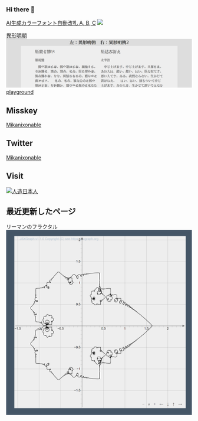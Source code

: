 ### Hi there 👋
[AI生成カラーフォント自動改札 A, B, C](https://github.com/Mikanixonable/IgyouMincho/tree/main/ttf/color)
![](1.gif)

[異形明朝](https://github.com/Mikanixonable/IgyouMincho/tree/main/ttf/IgyouMincho)
![](2.png)
[playground](https://mikanixonable.github.io/18)
## Misskey
[Mikanixonable](https://misskey.io/@Mikanixonable)

## Twitter
[Mikanixonable](https://twitter.com/Mikanixonable)

## Visit
[![人造日本人](https://mikanixonable.github.io/banner.png)](https://mikanixonable.github.io/)

## 最近更新したページ
リーマンのフラクタル
[![82](1.png)](https://mikanixonable.github.io/82)

<!--
**Mikanixonable/Mikanixonable** is a ✨ _special_ ✨ repository because its `README.md` (this file) appears on your GitHub profile.

Here are some ideas to get you started:

- 🔭 I’m currently working on ...
- 🌱 I’m currently learning ...
- 👯 I’m looking to collaborate on ...
- 🤔 I’m looking for help with ...
- 💬 Ask me about ...
- 📫 How to reach me: ...
- 😄 Pronouns: ...
- ⚡ Fun fact: ...
-->
